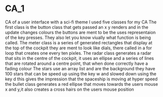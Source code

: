 # CA_1
CA of a user interface with a sci-fi theme 
I used five classes for my CA 
The first class is the button class that gets passed an x y renders and in the update changes colours the buttons are ment to be the uses representaion of the key presses. They also let you know viually what function is being called.
The meter class is a series of generated rectangles that display at the top of the cockpit they are ment to look like dials, there called in a for loop that creates one every ten pixles.
The radar class generates a radar that sits in the centre of the cockpit, it uses an ellipse and a series of lines that are rotated around a centre point, that when done correctly have a fading colour 
The stars use an array list and are the background they have 100 stars that can be speed up using the key w and slowed down using the key d this gives the impression that the spaceship is moving at hyper speed 
the bullet class generates a red ellipse that moves towards the users mouse x and y,it also creates a cross hairs on the users mouse position
